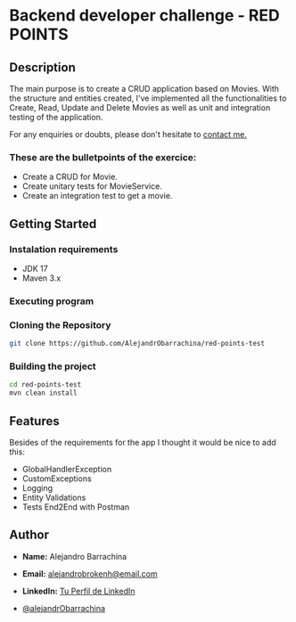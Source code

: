 # Backend developer challenge - RED POINTS

## Description

The main purpose is to create a CRUD application based on Movies. With the structure and entities created, I've implemented all the functionalities to Create, Read, Update and Delete Movies as well as unit and integration testing of the application.

For any enquiries or doubts, please don't hesitate to [contact me.](#Author)

### These are the bulletpoints of the exercice:
* Create a CRUD for Movie.
* Create unitary tests for MovieService.
* Create an integration test to get a movie.



## Getting Started

### Instalation requirements

- JDK 17
- Maven 3.x

### Executing program

### Cloning the Repository
```bash
git clone https://github.com/AlejandrObarrachina/red-points-test
```

### Building the project
```bash
cd red-points-test
mvn clean install
```


## Features

Besides of the requirements for the app I thought it would be nice to add this:

- GlobalHandlerException
- CustomExceptions
- Logging
- Entity Validations
- Tests End2End with Postman


## Author

- **Name:** Alejandro Barrachina
- **Email:** alejandrobrokenh@email.com
- **LinkedIn:** [Tu Perfil de LinkedIn](https://www.linkedin.com/in/alejandro-barrachina/)

- [@alejandrObarrachina](https://www.github.com/alejandrObarrachina)
